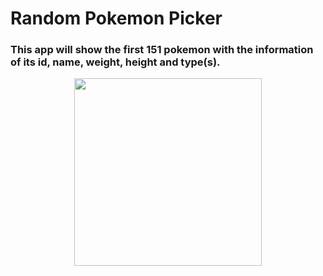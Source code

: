 # Random Pokemon Picker

### This app will show the first 151 pokemon with the information of its id, name, weight, height and type(s).

<p align="center">
  <img src="https://user-images.githubusercontent.com/71237103/134854947-771bb86e-8012-46bb-afa4-52fd9e8d2137.gif" width="300px">
</p>



